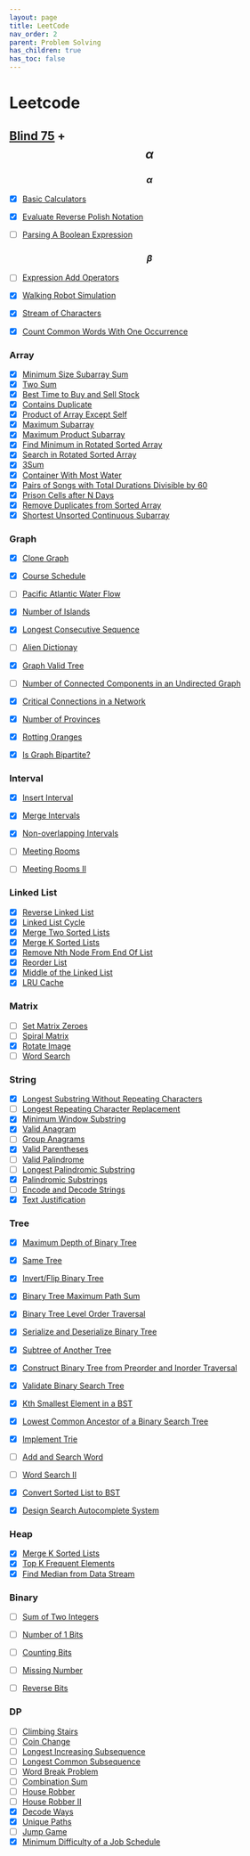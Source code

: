```yaml
---
layout: page
title: LeetCode
nav_order: 2
parent: Problem Solving
has_children: true
has_toc: false
---
```


# Leetcode

## [Blind 75](https://www.teamblind.com/post/New-Year-Gift---Curated-List-of-Top-100-LeetCode-Questions-to-Save-Your-Time-OaM1orEU) + $$ \alpha $$

### $$ \alpha $$
 - [x] [Basic Calculators](basic-calculators)
 - [x] [Evaluate Reverse Polish Notation](evaluate-reverse-polish-notation)
 - [ ] [Parsing A Boolean Expression](parsing-a-boolean-expression)


### $$ \beta $$
 - [ ] [Expression Add Operators](expression-add-operators)
 - [x] [Walking Robot Simulation](walking-robot-simulation)
 - [x] [Stream of Characters](stream-of-characters)
 - [x] [Count Common Words With One Occurrence](count-common-words-with-one-occurrence)


### Array

 - [x] [Minimum Size Subarray Sum](minimum-size-subarray-sum)
 - [x] [Two Sum](two-sum)
 - [x] [Best Time to Buy and Sell Stock](best-time-to-buy-and-sell-stock)
 - [x] [Contains Duplicate](contains-duplicate)
 - [x] [Product of Array Except Self](product-of-array-except-self)
 - [x] [Maximum Subarray](maximum-subarray)
 - [x] [Maximum Product Subarray](maximum-product-subarray)
 - [x] [Find Minimum in Rotated Sorted Array](find-minimum-in-rotated-sorted-array)
 - [x] [Search in Rotated Sorted Array](search-in-rotated-sorted-array)
 - [x] [3Sum](3sum)
 - [x] [Container With Most Water](container-with-most-water)
 - [x] [Pairs of Songs with Total Durations Divisible by 60](pairs-of-songs-with-total-durations-divisible-by-60)
 - [x] [Prison Cells after N Days](prison-cells-after-n-days)
 - [x] [Remove Duplicates from Sorted Array](remove-duplicates-from-sorted-array)
 - [x] [Shortest Unsorted Continuous Subarray](shortest-unsorted-continuous-subarray)

### Graph

 - [x] [Clone Graph](clone-graph)
 - [x] [Course Schedule](course-schedule)
 - [ ] [Pacific Atlantic Water Flow](pacific-atlantic-water-flow)
 - [x] [Number of Islands](number-of-islands)
 - [x] [Longest Consecutive Sequence](longest-consecutive-sequence)
 - [ ] [Alien Dictionay](alien-dictionay)
 - [x] [Graph Valid Tree](graph-valid-tree)
 - [ ] [Number of Connected Components in an Undirected Graph](number-of-connected-components-in-an-undirected-graph)
 - [x] [Critical Connections in a Network](critical-connections-in-a-network)
 - [x] [Number of Provinces](number-of-provinces)
 - [x] [Rotting Oranges](rotting-oranges)
 - [x] [Is Graph Bipartite?](is-graph-bipartite)


### Interval

 - [x] [Insert Interval](insert-interval)
 - [x] [Merge Intervals](merge-intervals)
 - [x] [Non-overlapping Intervals](non-overlapping-intervals)
 - [ ] [Meeting Rooms](meeting-rooms)
 - [ ] [Meeting Rooms II](meeting-rooms-ii)


### Linked List

 - [x] [Reverse Linked List](reverse-linked-list)
 - [x] [Linked List Cycle](linked-list-cycle)
 - [x] [Merge Two Sorted Lists](merge-two-sorted-lists)
 - [x] [Merge K Sorted Lists](merge-k-sorted-lists)
 - [x] [Remove Nth Node From End Of List](remove-nth-node-from-end-of-list)
 - [x] [Reorder List](reorder-list)
 - [x] [Middle of the Linked List](middle-of-the-linked-list)
 - [x] [LRU Cache](lru-cache)

### Matrix

 - [ ] [Set Matrix Zeroes](set-matrix-zeroes)
 - [ ] [Spiral Matrix](spiral-matrix)
 - [x] [Rotate Image](rotate-image)
 - [ ] [Word Search](word-search)

### String

 - [x] [Longest Substring Without Repeating Characters](longest-substring-without-repeating-characters)
 - [ ] [Longest Repeating Character Replacement](longest-repeating-character-replacement)
 - [x] [Minimum Window Substring](minimum-window-substring)
 - [x] [Valid Anagram](valid-anagram)
 - [ ] [Group Anagrams](group-anagrams)
 - [x] [Valid Parentheses](valid-parentheses)
 - [ ] [Valid Palindrome](valid-palindrome)
 - [ ] [Longest Palindromic Substring](longest-palindromic-substring)
 - [x] [Palindromic Substrings](palindromic-substrings)
 - [ ] [Encode and Decode Strings](encode-and-decode-strings)
 - [x] [Text Justification](text-justification)

### Tree

 - [x] [Maximum Depth of Binary Tree](maximum-depth-of-binary-tree)
 - [x] [Same Tree](same-tree)
 - [x] [Invert/Flip Binary Tree](invert-flip-binary-tree)
 - [x] [Binary Tree Maximum Path Sum](binary-tree-maximum-path-sum)
 - [x] [Binary Tree Level Order Traversal](binary-tree-level-order-traversal)
 - [x] [Serialize and Deserialize Binary Tree](serialize-and-deserialize-binary-tree)
 - [x] [Subtree of Another Tree](subtree-of-another-tree)
 - [x] [Construct Binary Tree from Preorder and Inorder Traversal](construct-binary-tree-from-preorder-and-inorder-traversal)
 - [x] [Validate Binary Search Tree](validate-binary-search-tree)
 - [x] [Kth Smallest Element in a BST](kth-smallest-element-in-a-bst)
 - [x] [Lowest Common Ancestor of a Binary Search Tree](lowest-common-ancestor-of-a-binary-search-tree)
 - [x] [Implement Trie](implement-trie)
 - [ ] [Add and Search Word](add-and-search-word)
 - [ ] [Word Search II](word-search-ii)
 - [x] [Convert Sorted List to BST](convert-sorted-list-to-bst)
 - [x] [Design Search Autocomplete System](design-search-autocomplete-system)


### Heap

 - [x] [Merge K Sorted Lists](merge-k-sorted-lists)
 - [x] [Top K Frequent Elements](top-k-frequent-elements)
 - [x] [Find Median from Data Stream](find-median-from-data-stream)

### Binary

 - [ ] [Sum of Two Integers](sum-of-two-integers)
 - [ ] [Number of 1 Bits](number-of-1-bits)
 - [ ] [Counting Bits](counting-bits)
 - [ ] [Missing Number](missing-number)
 - [ ] [Reverse Bits](reverse-bits)


### DP

 - [ ] [Climbing Stairs](climbing-stairs)
 - [ ] [Coin Change](coin-change)
 - [ ] [Longest Increasing Subsequence](longest-increasing-subsequence)
 - [ ] [Longest Common Subsequence](longest-common-subsequence)
 - [ ] [Word Break Problem](word-break-problem)
 - [ ] [Combination Sum](combination-sum)
 - [ ] [House Robber](house-robber)
 - [ ] [House Robber II](house-robber-ii)
 - [x] [Decode Ways](decode-ways)
 - [x] [Unique Paths](unique-paths)
 - [ ] [Jump Game](jump-game)
 - [x] [Minimum Difficulty of a Job Schedule](minimum-difficulty-of-a-job-schedule)
